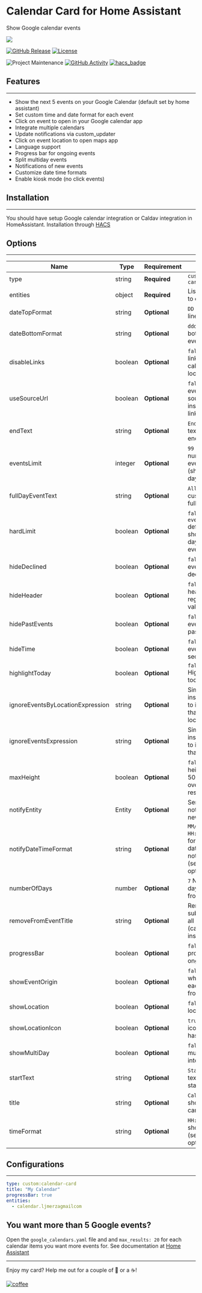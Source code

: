 # Calendar Card for Home Assistant
Show Google calendar events

<img src='https://raw.githubusercontent.com/ljmerza/calendar-card/master/card.png' />


[![GitHub Release][releases-shield]][releases]
[![License][license-shield]](LICENSE.md)

![Project Maintenance][maintenance-shield]
[![GitHub Activity][commits-shield]][commits]
[![hacs_badge](https://img.shields.io/badge/HACS-Default-orange.svg?style=for-the-badge)](https://github.com/custom-components/hacs)

## Features
---
* Show the next 5 events on your Google Calendar (default set by home assistant)
* Set custom time and date format for each event
* Click on event to open in your Google calendar app
* Integrate multiple calendars
* Update notifications via custom_updater
* Click on event location to open maps app
* Language support
* Progress bar for ongoing events
* Split multiday events
* Notifications of new events
* Customize date time formats
* Enable kiosk mode (no click events)


## Installation
---
You should have setup Google calendar integration or Caldav integration in HomeAssistant.
Installation through [HACS](https://github.com/custom-components/hacs)

## Options
---
| Name | Type | Requirement | Description
| ---- | ---- | ------- | -----------
| type | string | **Required** | `custom:calendar-card`
| entities | object | **Required** | List of calendars to display
| dateTopFormat | string | **Optional** | `DD` Format for top line of event date
| dateBottomFormat | string | **Optional** | `ddd` Format to bottom line of event date
| disableLinks | boolean | **Optional** | `false` Disables all links (to open calendar and location)
| useSourceUrl | boolean | **Optional** | `false` Open events via the source url instead of html link
| endText | string | **Optional** | `End` Set custom text for event end time
| eventsLimit | integer | **Optional** | `99` Maximum number of events to show (shows rest of day after cut off)
| fullDayEventText | string | **Optional** | `All day` Set custom text for a full day event
| hardLimit | boolean | **Optional** | `false` Overrides `eventsLimit` default of showing rest of day's events even after cutoff
| hideDeclined | boolean | **Optional** | `false` Hides events that you declined
| hideHeader | boolean | **Optional** | `false` Hide the header regardless of value
| hidePastEvents | boolean | **Optional** | `false` Hide events that have passed
| hideTime | boolean | **Optional** | `false` Hides event time section entirely
| highlightToday | boolean | **Optional** | `false` Hightlight's today's events
| ignoreEventsByLocationExpression | string | **Optional** | Simple case insensitive regex to ignore events that match location
| ignoreEventsExpression | string | **Optional** | Simple case insensitive regex to ignore events that match title
| maxHeight | boolean | **Optional** | `false` Sets max height for card to 500px and overflows the rest
| notifyEntity | Entity | **Optional** | Send a notification on new events
| notifyDateTimeFormat | string | **Optional** | `MM/DD/YYYY HH:mma` Format for event date/time in notify message (see [here](https://momentjs.com/docs/#/displaying/format/) for options)
| numberOfDays | number | **Optional** | `7` Number of days to display from calendars
| removeFromEventTitle | string | **Optional** | Removes substring from all event titles (case insensitive)
| progressBar | boolean | **Optional** | `false` Adds progress bar to ongoing events
| showEventOrigin | boolean | **Optional** | `false` Shows what calendar each event is from
| showLocation | boolean | **Optional** | `false` Shows location address
| showLocationIcon | boolean | **Optional** | `true` Shows map icon when event has a location
| showMultiDay | boolean | **Optional** | `false` Split multiday events into per day
| startText | string | **Optional** | `Start` Set custom text for event start time
| title | string | **Optional** | `Calendar` Header shown at top of card
| timeFormat | string | **Optional** | `HH:mm` Format to show event time (see [here](https://momentjs.com/docs/#/displaying/format/) for options)

## Configurations
---
```yaml
type: custom:calendar-card
title: "My Calendar"
progressBar: true
entities:
  - calendar.ljmerzagmailcom
```

## You want more than 5 Google events?
Open the `google_calendars.yaml` file and and `max_results: 20` for each calendar items you want more events for. See documentation at [Home Assistant](https://www.home-assistant.io/components/calendar.google/)

---

Enjoy my card? Help me out for a couple of :beers: or a :coffee:!

[![coffee](https://www.buymeacoffee.com/assets/img/custom_images/black_img.png)](https://www.buymeacoffee.com/JMISm06AD)


[commits-shield]: https://img.shields.io/github/commit-activity/y/ljmerza/calendar-card.svg?style=for-the-badge
[commits]: https://github.com/ljmerza/calendar-card/commits/master
[license-shield]: https://img.shields.io/github/license/ljmerza/calendar-card.svg?style=for-the-badge
[maintenance-shield]: https://img.shields.io/badge/maintainer-Leonardo%20Merza%20%40ljmerza-blue.svg?style=for-the-badge
[releases-shield]: https://img.shields.io/github/release/ljmerza/calendar-card.svg?style=for-the-badge
[releases]: https://github.com/ljmerza/calendar-card/releases
